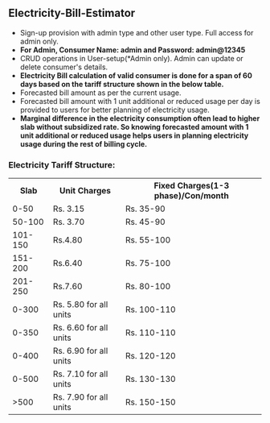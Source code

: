 <h2>Electricity-Bill-Estimator</h2>

<ul>
  <li> Sign-up provision with admin type and other user type. Full access for admin only.</li>
  <li><strong>For Admin, Consumer Name: admin and Password: admin@12345</strong></li>
  <li> CRUD operations in User-setup(*Admin only). Admin can update or delete consumer's details.</li>
  <li> <strong>Electricity Bill calculation of valid consumer is done for a span of 60 days based on the tariff structure shown in the below table.</strong></li>
  <li> Forecasted bill amount as per the current usage. </li>
  <li> Forecasted bill amount with  1 unit additional or reduced usage per day is provided to users for better planning of electricity usage.</li>
  <li><strong> Marginal difference in the electricity consumption often lead to higher slab without subsidized rate. So knowing forecasted amount with 1 unit additional or reduced usage helps users in planning electricity usage during the rest of billing cycle.
  </strong></li>
</ul>

<div class="table-responsive" >
          <h3>Electricity Tariff Structure:</h3>

<table>
  <tr>
    <th>Slab</th>
    <th>Unit Charges</th>
    <th>Fixed Charges(1-3 phase)/Con/month</th>
  </tr>
  <tr>
    <td>0-50</td>
    <td>Rs. 3.15</td>
    <td>Rs. 35-90</td>
  </tr>
  <tr>
    <td>50-100</td>
    <td>Rs. 3.70</td>
    <td>Rs. 45-90</td>
  </tr>
  <tr>
    <td>101-150</td>
    <td>Rs.4.80</td>
    <td>Rs. 55-100</td>
  </tr>
  <tr>
    <td>151-200</td>
    <td>Rs.6.40</td>
    <td>Rs. 75-100</td>
  </tr>
  <tr>
    <td>201-250</td>
    <td>Rs.7.60</td>
    <td>Rs. 80-100</td>
  </tr>
  <tr>
    <td>0-300</td>
    <td>Rs. 5.80 for all units</td>
    <td>Rs. 100-110</td>
  </tr>
  <tr>
    <td>0-350</td>
    <td>Rs. 6.60 for all units</td>
    <td>Rs. 110-110</td>
  </tr>
  <tr>
    <td>0-400</td>
    <td>Rs. 6.90 for all units</td>
    <td>Rs. 120-120</td>
  </tr>
  <tr>
    <td>0-500</td>
    <td>Rs. 7.10 for all units</td>
    <td>Rs. 130-130</td>
  </tr>
  <tr>
    <td>>500</td>
    <td>Rs. 7.90 for all units</td>
    <td>Rs. 150-150</td>
  </tr>
</table>
